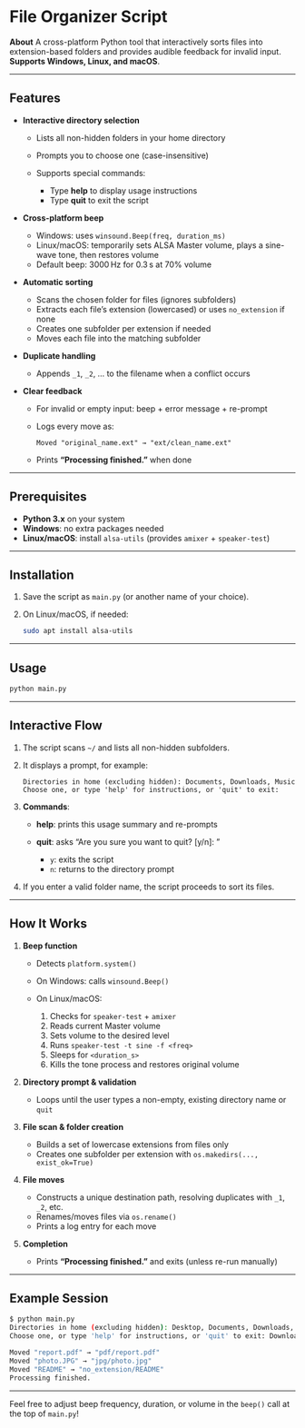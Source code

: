# File Organizer Script

**About**
A cross-platform Python tool that interactively sorts files into extension-based folders and provides audible feedback for invalid input. **Supports Windows, Linux, and macOS**.

---

## Features

* **Interactive directory selection**

  * Lists all non-hidden folders in your home directory
  * Prompts you to choose one (case-insensitive)
  * Supports special commands:

    * Type **help** to display usage instructions
    * Type **quit** to exit the script

* **Cross-platform beep**

  * Windows: uses `winsound.Beep(freq, duration_ms)`
  * Linux/macOS: temporarily sets ALSA Master volume, plays a sine-wave tone, then restores volume
  * Default beep: 3000 Hz for 0.3 s at 70% volume

* **Automatic sorting**

  * Scans the chosen folder for files (ignores subfolders)
  * Extracts each file’s extension (lowercased) or uses `no_extension` if none
  * Creates one subfolder per extension if needed
  * Moves each file into the matching subfolder

* **Duplicate handling**

  * Appends `_1`, `_2`, … to the filename when a conflict occurs

* **Clear feedback**

  * For invalid or empty input: beep + error message + re-prompt
  * Logs every move as:

    ```
    Moved "original_name.ext" → "ext/clean_name.ext"  
    ```
  * Prints **“Processing finished.”** when done

---

## Prerequisites

* **Python 3.x** on your system
* **Windows**: no extra packages needed
* **Linux/macOS**: install `alsa-utils` (provides `amixer` + `speaker-test`)

---

## Installation

1. Save the script as `main.py` (or another name of your choice).
2. On Linux/macOS, if needed:

   ```bash
   sudo apt install alsa-utils  
   ```

---

## Usage

```bash
python main.py  
```

---

## Interactive Flow

1. The script scans `~/` and lists all non-hidden subfolders.

2. It displays a prompt, for example:

   ```
   Directories in home (excluding hidden): Documents, Downloads, Music  
   Choose one, or type 'help' for instructions, or 'quit' to exit:  
   ```

3. **Commands**:

   * **help**: prints this usage summary and re-prompts
   * **quit**: asks “Are you sure you want to quit? \[y/n]: ”

     * `y`: exits the script
     * `n`: returns to the directory prompt

4. If you enter a valid folder name, the script proceeds to sort its files.

---

## How It Works

1. **Beep function**

   * Detects `platform.system()`
   * On Windows: calls `winsound.Beep()`
   * On Linux/macOS:

     1. Checks for `speaker-test` + `amixer`
     2. Reads current Master volume
     3. Sets volume to the desired level
     4. Runs `speaker-test -t sine -f <freq>`
     5. Sleeps for `<duration_s>`
     6. Kills the tone process and restores original volume

2. **Directory prompt & validation**

   * Loops until the user types a non-empty, existing directory name or `quit`

3. **File scan & folder creation**

   * Builds a set of lowercase extensions from files only
   * Creates one subfolder per extension with `os.makedirs(..., exist_ok=True)`

4. **File moves**

   * Constructs a unique destination path, resolving duplicates with `_1`, `_2`, etc.
   * Renames/moves files via `os.rename()`
   * Prints a log entry for each move

5. **Completion**

   * Prints **“Processing finished.”** and exits (unless re-run manually)

---

## Example Session

```bash
$ python main.py  
Directories in home (excluding hidden): Desktop, Documents, Downloads, Music  
Choose one, or type 'help' for instructions, or 'quit' to exit: Downloads  

Moved "report.pdf" → "pdf/report.pdf"  
Moved "photo.JPG" → "jpg/photo.jpg"  
Moved "README" → "no_extension/README"  
Processing finished.  
```

---

Feel free to adjust beep frequency, duration, or volume in the `beep()` call at the top of `main.py`!
